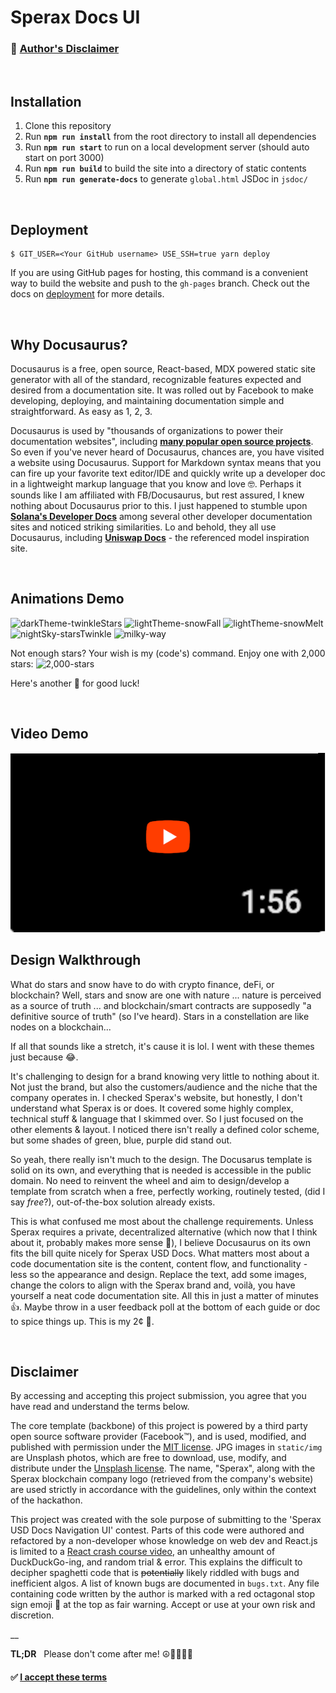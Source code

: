 # Sperax Docs UI

### 📜 [Author's Disclaimer](#disclaimer)
<br/>

## Installation 
1. Clone this repository
2. Run **`npm run install`** from the root directory to install all dependencies
3. Run **`npm run start`** to run on a local development server 
   (should auto start on port 3000)
4. Run **`npm run build`** to build the site into a directory of static contents
5. Run **`npm run generate-docs`** to generate `global.html` JSDoc in `jsdoc/`

<br/>

## Deployment

```
$ GIT_USER=<Your GitHub username> USE_SSH=true yarn deploy
```

If you are using GitHub pages for hosting, this command is a convenient way to build the website and push to the `gh-pages` branch. Check out the docs on [deployment](https://docusaurus.io/docs/deployment) for more details.

<br />

## Why Docusaurus?
   Docusaurus is a free, open source, React-based, MDX powered static site generator with all of the standard, recognizable features expected and desired from a documentation site. It was rolled out by Facebook to make developing, deploying, and maintaining documentation simple and straightforward. As easy as 1, 2, 3. 

  Docusaurus is used by "thousands of organizations to power their documentation websites", including **[many popular open source projects](https://v1.docusaurus.io/en/users)**. So even if you've never heard of Docusaurus, chances are, you have visited a website using Docusaurus. Support for Markdown syntax means that you can fire up your favorite text editor/IDE and quickly write up a developer doc in a lightweight markup language that you know and love 🤓. Perhaps it sounds like I am affiliated with FB/Docusaurus, but rest assured, I knew nothing about Docusaurus prior to this. I just happened to stumble upon **[Solana's Developer Docs](https://docs.solana.com/)** among several other developer documentation sites and noticed striking similarities. Lo and behold, they all use Docusaurus, including **[Uniswap Docs](https://docs.uniswap.org/)** - the referenced model inspiration site.

<br />

## Animations Demo
![darkTheme-twinkleStars](./static/img/screen%20shots/darkTheme-twinkleStars.gif)
![lightTheme-snowFall](./static/img/screen%20shots/lightTheme-snowFall.gif)
![lightTheme-snowMelt](./static/img/screen%20shots/lightTheme-snowMelt.gif)
![nightSky-starsTwinkle](./static/img/screen%20shots/nightSky-starsTwinkle.gif)
![milky-way](./static/img/screen%20shots/milky%20way.gif)

Not enough stars? Your wish is my (code's) command.
Enjoy one with 2,000 stars:
![2,000-stars](./static/img/screen%20shots/2,000%20stars.gif)

Here's another 🌟 for good luck!

<br />

## Video Demo
[![Video Demo](./static/img/misc/video-thumbnail.png)](https://rebrand.ly/sperax-docs-ui-demo)

## Design Walkthrough
What do stars and snow have to do with crypto finance, deFi, or blockchain? Well, stars and snow are one with nature ... nature is perceived as a source of truth ... and blockchain/smart contracts are supposedly "a definitive source of truth" (so I've heard). Stars in a constellation are like nodes on a blockchain...

If all that sounds like a stretch, it's cause it is lol. I went with these themes just because 😂.

It's challenging to design for a brand knowing very little to nothing about it. Not just the brand, but also the customers/audience and the niche that the company operates in. I checked Sperax's website, but honestly, I don't understand what Sperax is or does. It covered some highly complex, technical stuff & language that I skimmed over. So I just focused on the other elements & layout. I noticed there isn't really a defined color scheme, but some shades of green, blue, purple did stand out. 

So yeah, there really isn't much to the design. The Docusarus template is solid on its own, and everything that is needed is accessible in the public domain. No need to reinvent the wheel and aim to design/develop a template from scratch when a free, perfectly working, routinely tested, (did I say *free*?), out-of-the-box solution already exists. 

This is what confused me most about the challenge requirements. Unless Sperax requires a private, decentralized alternative (which now that I think about it, probably makes more sense 🤔), I believe Docusaurus on its own fits the bill quite nicely for Sperax USD Docs. What matters most about a code documentation site is the content, content flow, and functionality - less so the appearance and design. Replace the text, add some images, change the colors to align with the Sperax brand and, voilà, you have yourself a neat code documentation site. All this in just a matter of minutes 👍. Maybe throw in a user feedback poll at the bottom of each guide or doc to spice things up. This is my 2¢ 🙂.

<br/>

## Disclaimer

By accessing and accepting this project submission, you agree that you have read and understand the terms below. 

The core template (backbone) of this project is powered by a third party open source software provider (Facebook™), and is used, modified, and published with permission under the [MIT license](https://github.com/facebook/docusaurus/blob/main/LICENSE). JPG images in `static/img` are Unsplash photos, which are free to download, use, modify, and distribute under the [Unsplash license](https://unsplash.com/license). 
The name, "Sperax", along with the Sperax blockchain company logo (retrieved from the company's website) are used strictly in accordance with the guidelines, only within the context of the hackathon. 

This project was created with the sole purpose of submitting to the 'Sperax USD Docs Navigation UI' contest. Parts of this code were authored and refactored by a non-developer whose knowledge on web dev and React.js is limited to a [React crash course video](https://youtube.com/watch?v=sBws8MSXN7A), an unhealthy amount of DuckDuckGo-ing, and random trial & error. This explains the difficult to decipher spaghetti code that is ~~potentially~~ likely riddled with bugs and inefficient algos. A list of known bugs are documented in `bugs.txt`. Any file containing code written by the author is marked with a red octagonal stop sign emoji 🛑 at the top as fair warning. Accept or use at your own risk and discretion. 

__

**TL;DR** &nbsp; Please don't come after me! ☮️🧘🏻‍♀️🙏


#### ✅ [I accept these terms](#installation)
